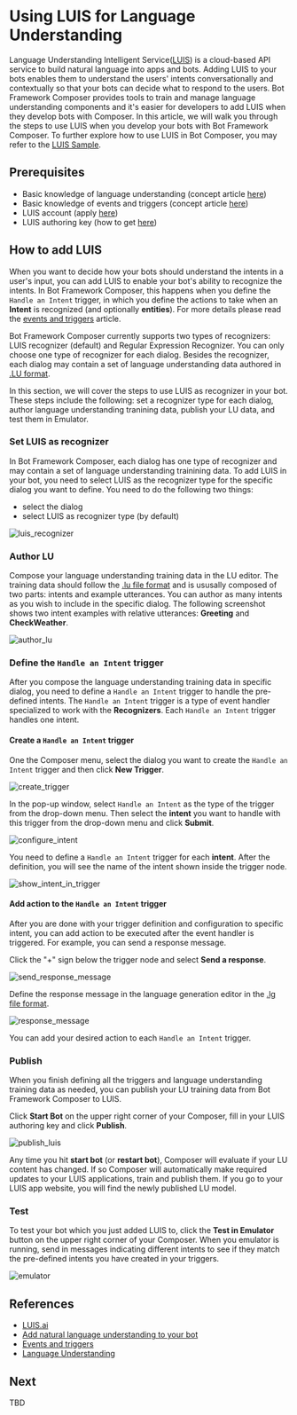 # Using LUIS for Language Understanding 
Language Understanding Intelligent Service([LUIS](https://www.luis.ai/home)) is a cloud-based API service to build natural language into apps and bots. Adding LUIS to your bots enables them to understand the users' intents conversationally and contextually so that your bots can decide what to respond to the users. Bot Framework Composer provides tools to train and manage language understanding components and it's easier for developers to add LUIS when they develop bots with Composer. In this article, we will walk you through the steps to use LUIS when you develop your bots with Bot Framework Composer. To further explore how to use LUIS in Bot Composer, you may refer to the [LUIS Sample](https://github.com/microsoft/BotFramework-Composer/tree/master/SampleBots/ToDoLuisBot/ComposerDialogs). 

## Prerequisites 
- Basic knowledge of language understanding (concept article [here](https://github.com/microsoft/BotFramework-Composer/blob/kaiqb/Ignite2019/docs/concept-language-understanding-draft.md))
- Basic knowledge of events and triggers (concept article [here](https://github.com/microsoft/BotFramework-Composer/blob/kaiqb/Ignite2019/docs/concept-events-and-triggers-draft.md))
- LUIS account (apply [here](https://www.luis.ai/home))
- LUIS authoring key (how to get [here](https://docs.microsoft.com/en-us/azure/cognitive-services/luis/luis-concept-keys?tabs=V2#programmatic-key))

## How to add LUIS 
When you want to decide how your bots should understand the intents in a user's input, you can add LUIS to enable your bot's ability to recognize the intents. In Bot Framework Composer, this happens when you define the `Handle an Intent` trigger, in which you define the actions to take when an **Intent** is recognized (and optionally **entities**). For more details please read the [events and triggers](https://github.com/microsoft/BotFramework-Composer/blob/kaiqb/Ignite2019/docs/concept-events-and-triggers-draft.md) article. 

Bot Framework Composer currently supports two types of recognizers: LUIS recognizer (default) and Regular Expression Recognizer. You can only choose one type of recognizer for each dialog. Besides the recognizer, each dialog may contain a set of language understanding data authored in [.LU format](https://github.com/microsoft/botbuilder-tools/blob/master/packages/Ludown/docs/lu-file-format.md).  

In this section, we will cover the steps to use LUIS as recognizer in your bot. These steps include the following: set a recognizer type for each dialog, author language understanding tranining data, publish your LU data, and test them in Emulator. 

### Set LUIS as recognizer 
In Bot Framework Composer, each dialog has one type of recognizer and may contain a set of language understanding trainining data. To add LUIS in your bot, you need to select LUIS as the recognizer type for the specific dialog you want to define. You need to do the following two things:

- select the dialog 
- select LUIS as recognizer type (by default)

![luis_recognizer](./media/add_luis/luis_recognizer.png)

### Author LU 
Compose your language understanding training data in the LU editor. The training data should follow the [.lu file format](https://github.com/microsoft/botbuilder-tools/blob/master/packages/Ludown/docs/lu-file-format.md) and is ususally composed of two parts: intents and example utterances. You can author as many intents as you wish to include in the specific dialog. The following screenshot shows two intent examples with relative utterances: **Greeting** and **CheckWeather**. 

![author_lu](./media/add_luis/author_lu.png)

### Define the `Handle an Intent` trigger 
After you compose the language understanding training data in specific dialog, you need to define a `Handle an Intent` trigger to handle the pre-defined intents. The `Handle an Intent` trigger is a type of event handler specialized to work with the **Recognizers**. Each `Handle an Intent` trigger handles one intent. 

#### Create a `Handle an Intent` trigger 
One the Composer menu, select the dialog you want to create the `Handle an Intent` trigger and then click **New Trigger**. 

![create_trigger](./media/add_luis/create_trigger.png)

In the pop-up window, select `Handle an Intent` as the type of the trigger from the drop-down menu. Then select the **intent** you want to handle with this trigger from the drop-down menu and click **Submit**. 

![configure_intent](./media/add_luis/configure_intent.png)

You need to define a `Handle an Intent` trigger for each **intent**. After the definition, you will see the name of the intent shown inside the trigger node. 

![show_intent_in_trigger](./media/add_luis/show_intent_in_trigger.png)

#### Add action to the `Handle an Intent` trigger 
After you are done with your trigger definition and configuration to specific intent, you can add action to be executed after the event handler is triggered. For example, you can send a response message. 

Click the "+" sign below the trigger node and select **Send a response**. 

![send_response_message](./media/add_luis/send_response_message.png)

Define the response message in the language generation editor in the [.lg file format](https://github.com/microsoft/BotBuilder-Samples/blob/master/experimental/language-generation/docs/lg-file-format.md). 

![response_message](./media/add_luis/response_message.png)

You can add your desired action to each `Handle an Intent` trigger. 

### Publish 
When you finish defining all the triggers and language understanding training data as needed, you can publish your LU training data from Bot Framework Composer to LUIS. 

Click **Start Bot** on the upper right corner of your Composer, fill in your LUIS authoring key and click **Publish**. 

![publish_luis](./media/add_luis/publish_luis.png)

Any time you hit **start bot** (or **restart bot**), Composer will evaluate if your LU content has changed. If so Composer will automatically make required updates to your LUIS applications, train and publish them. If you go to your LUIS app website, you will find the newly published LU model. 

### Test 
To test your bot which you just added LUIS to, click the **Test in Emulator** button on the upper right corner of your Composer. When you emulator is running, send in messages indicating different intents to see if they match the pre-defined intents you have created in your triggers. 

![emulator](./media/add_luis/emulator.gif)

## References 
- [LUIS.ai](https://www.luis.ai/home)
- [Add natural language understanding to your bot](https://docs.microsoft.com/en-us/azure/bot-service/bot-builder-howto-v4-luis?view=azure-bot-service-4.0&tabs=csharp)
- [Events and triggers](https://github.com/microsoft/BotFramework-Composer/blob/kaiqb/Ignite2019/docs/concept-events-and-triggers-draft.md) 
- [Language Understanding](https://github.com/microsoft/BotFramework-Composer/blob/kaiqb/Ignite2019/docs/concept-language-understanding-draft.md)

## Next 
TBD

